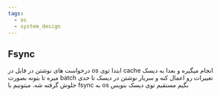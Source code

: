 ```yaml
---
tags:
  - os
  - system_design
---
```


## Fsync
درخواست های نوشتن در فایل در os ابتدا توی cache انجام میگیره و بعدا به دیسک میره تا بتونه بصورت batch تغییرات رو اعمال کنه و سربار نوشتن در دیسک تا حدی جلوش گرفته شه. میتونیم با fsync به os بگیم مستقیم توی دیسک بنویس